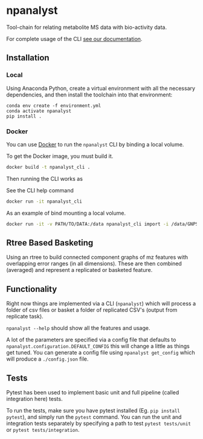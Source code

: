 # npanalyst

Tool-chain for relating metabolite MS data with bio-activity data.

For complete usage of the CLI [see our documentation](https://liningtonlab.github.io/npanalyst_documentation/NPAnalyst/cli-tutorial/).

## Installation

### Local

Using Anaconda Python, create a virtual environment with all the necessary
dependencies, and then install the toolchain into that environment:

```
conda env create -f environment.yml
conda activate npanalyst
pip install .
```

### Docker

You can use [Docker](https://www.docker.com/get-started) to run the `npanalyst` CLI by binding a local volume.

To get the Docker image, you must build it. 

```bash
docker build -t npanalyst_cli .
```

Then running the CLI works as

See the CLI help command

```bash
docker run -it npanalyst_cli 
```

As an example of bind mounting a local volume.

```bash
docker run -it -v PATH/TO/DATA:/data npanalyst_cli import -i /data/GNPS.graphml -o /data -t GNPS -v
```

#### 

## Rtree Based Basketing

Using an rtree to build connected component graphs of mz features with overlapping error ranges (in all dimensions). 
These are then combined (averaged) and represent a replicated or basketed feature.

## Functionality

Right now things are implemented via a CLI (`npanalyst`) which will process a folder of csv files or basket a folder 
of replicated CSV's (output from replicate task).

`npanalyst --help` should show all the features and usage.

A lot of the parameters are specified via a config file that defaults to `npanalyst.configuration.DEFAULT_CONFIG` 
this will change a little as things get tuned. You can generate a config file using `npanalyst get_config` which will 
produce a `./config.json` file.


## Tests

Pytest has been used to implement basic unit and full pipeline (called integration here) tests.

To run the tests, make sure you have pytest installed (Eg. `pip install pytest`), and simply run the `pytest` command.
You can run the unit and integration tests separately by specifying a path to test `pytest tests/unit` or `pytest tests/integration`.